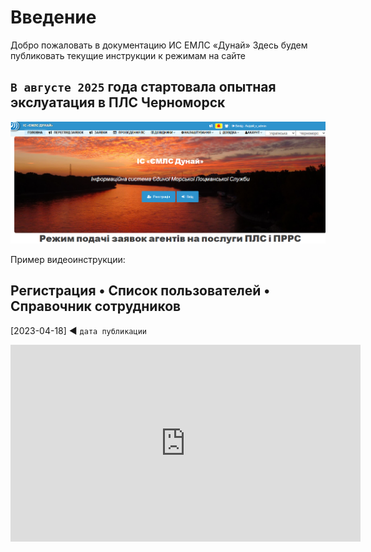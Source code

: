 # Введение

Добро пожаловать в документацию ИС ЕМЛС «Дунай»
Здесь будем публиковать текущие инструкции к режимам на сайте

## `В августе 2025` года стартовала опытная экслуатация в ПЛС Черноморск

![Скриншот главной страницы сайта](images/home.png)

Пример видеоинструкции:
## Регистрация • Список пользователей • Справочник сотрудников
[2023-04-18] ◄ `дата публикации`
<iframe width="560" height="315" src="https://www.youtube.com/embed/DF62pfl90vY" frameborder="0" allowfullscreen></iframe>
